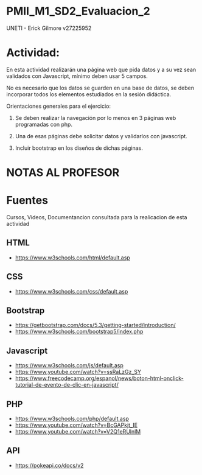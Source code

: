 # PMII_M1_SD2_Evaluacion_2
UNETI - Erick Gilmore v27225952

# Actividad:
En esta actividad realizarán una página web que pida datos y a su vez sean validados con Javascript, mínimo deben usar 5 campos.

No es necesario que los datos se guarden en una base de datos, se deben incorporar todos los elementos estudiados en la sesión didáctica. 

Orientaciones generales para el ejercicio:

1. Se deben realizar la navegación por lo menos en  3 páginas web programadas con php.

2. Una de esas páginas debe solicitar datos y validarlos con javascript.

3. Incluir bootstrap en los diseños de dichas páginas.

# NOTAS AL PROFESOR

# Fuentes
Cursos, Videos, Documentancion consultada para la realicacion de esta actividad

## HTML
- https://www.w3schools.com/html/default.asp
## CSS 
- https://www.w3schools.com/css/default.asp
## Bootstrap
- https://getbootstrap.com/docs/5.3/getting-started/introduction/
- https://www.w3schools.com/bootstrap5/index.php
## Javascript
- https://www.w3schools.com/js/default.asp
- https://www.youtube.com/watch?v=ssRaLzGz_SY
- https://www.freecodecamp.org/espanol/news/boton-html-onclick-tutorial-de-evento-de-clic-en-javascript/
## PHP
- https://www.w3schools.com/php/default.asp
- https://www.youtube.com/watch?v=BcGAPkjt_IE
- https://www.youtube.com/watch?v=V2Q1eRUlnlM
## API
- https://pokeapi.co/docs/v2
